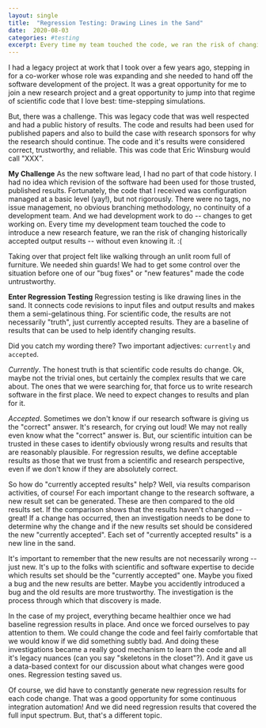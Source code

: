 ```yaml
---
layout: single
title:  "Regression Testing: Drawing Lines in the Sand"
date:  2020-08-03
categories: #testing
excerpt: Every time my team touched the code, we ran the risk of changing important output results -- without even knowing it.
---
```


I had a legacy project at work that I took over a few years ago, stepping in for a co-worker whose role was expanding and she needed to hand off the software development of the project. It was a great opportunity for me to join a new research project and a great opportunity to jump into that regime of scientific code that I love best: time-stepping simulations.

But, there was a challenge. This was legacy code that was well respected and had a public history of results. The code and results had been used for published papers and also to build the case with research sponsors for why the research should continue. The code and it's results were considered correct, trustworthy, and reliable. This was code that Eric Winsburg would call "XXX".

**My Challenge** As the new software lead, I had no part of that code history. I had no idea which revision of the software had been used for those trusted, published results. Fortunately, the code that I received was configuration managed at a basic level (yay!), but not rigorously. There were no tags, no issue management, no obvious branching methodology, no continuity of a development team. And we had development work to do -- changes to get working on. Every time my development team touched the code to introduce a new research feature, we ran the risk of changing historically accepted output results -- without even knowing it. :(

Taking over that project felt like walking through an unlit room full of furniture. We needed shin guards! We had to get some control over the situation before one of our "bug fixes" or "new features" made the code untrustworthy.

**Enter Regression Testing** Regression testing is like drawing lines in the sand. It connects code revisions to input files and output results and makes them a semi-gelatinous thing. For scientific code, the results are not necessarily "truth", just currently accepted results. They are a baseline of results that can be used to help identify changing results.

Did you catch my wording there? Two important adjectives: `currently` and `accepted`.

_Currently_. The honest truth is that scientific code results do change. Ok, maybe not the trivial ones, but certainly the complex results that we care about. The ones that we were searching for, that force us to write research software in the first place. We need to expect changes to results and plan for it.

_Accepted_. Sometimes we don't know if our research software is giving us the "correct" answer. It's research, for crying out loud! We may not really even know what the "correct" answer is. But, our scientific intuition can be trusted in these cases to identify obviously wrong results and results that are reasonably plausible. For regression results, we define acceptable results as those that we trust from a scientific and research perspective, even if we don't know if they are absolutely correct.

So how do "currently accepted results" help? Well, via results comparison activities, of course! For each important change to the research software, a new result set can be generated. These are then compared to the old results set. If the comparison shows that the results haven't changed -- great! If a change has occurred, then an investigation needs to be done to determine why the change and if the new results set should be considered the new "currently accepted". Each set of "currently accepted results" is a new line in the sand.

It's important to remember that the new results are not necessarily wrong -- just new. It's up to the folks with scientific and software expertise to decide which results set should be the "currently accepted" one. Maybe you fixed a bug and the new results are better. Maybe you accidently introduced a bug and the old results are more trustworthy. The investigation is the process through which that discovery is made.

In the case of my project, everything became healthier once we had baseline regression results in place. And once we forced ourselves to pay attention to them. We could change the code and feel fairly comfortable that we would know if we did something subtly bad. And doing these investigations became a really good mechanism to learn the code and all it's legacy nuances (can you say "skeletons in the closet"?). And it gave us a data-based context for our discussion about what changes were good ones. Regression testing saved us.

Of course, we did have to constantly generate new regression results for each code change. That was a good opportunity for some continuous integration automation! And we did need regression results that covered the full input spectrum. But, that's a different topic.
